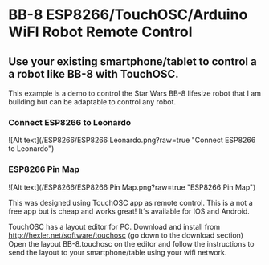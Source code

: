 # BB-8 ESP8266/TouchOSC/Arduino WiFI Robot Remote Control

## Use your existing smartphone/tablet to control a a robot like BB-8 with TouchOSC.

This example is a demo to control the Star Wars BB-8 lifesize robot that I am building but can be adaptable to control any robot.

### Connect ESP8266 to Leonardo
![Alt text](/ESP8266/ESP8266 Leonardo.png?raw=true "Connect ESP8266 to Leonardo")

### ESP8266 Pin Map
![Alt text](/ESP8266/ESP8266 Pin Map.png?raw=true "ESP8266 Pin Map")

This was designed using TouchOSC app as remote control. This is a not a free app but is cheap and works great! It´s available for IOS and Android.

TouchOSC has a layout editor for PC. Download and install from http://hexler.net/software/touchosc (go down to the download section)
Open the layout BB-8.touchosc on the editor and follow the instructions to send the layout to your smartphone/table using your wifi network.
